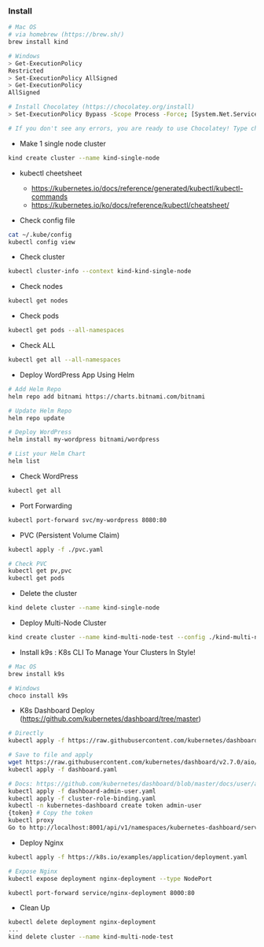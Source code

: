### Install

```bash
# Mac OS
# via homebrew (https://brew.sh/)
brew install kind
```

```bash
# Windows
> Get-ExecutionPolicy
Restricted
> Set-ExecutionPolicy AllSigned
> Get-ExecutionPolicy
AllSigned

# Install Chocolatey (https://chocolatey.org/install)
> Set-ExecutionPolicy Bypass -Scope Process -Force; [System.Net.ServicePointManager]::SecurityProtocol = [System.Net.ServicePointManager]::SecurityProtocol -bor 3072; iex ((New-Object System.Net.WebClient).DownloadString('https://community.chocolatey.org/install.ps1'))

# If you don't see any errors, you are ready to use Chocolatey! Type choco or choco -?
```

-   Make 1 single node cluster

```bash
kind create cluster --name kind-single-node
```

-   kubectl cheetsheet

    -   https://kubernetes.io/docs/reference/generated/kubectl/kubectl-commands
    -   https://kubernetes.io/ko/docs/reference/kubectl/cheatsheet/

-   Check config file

```bash
cat ~/.kube/config
kubectl config view
```

-   Check cluster

```bash
kubectl cluster-info --context kind-kind-single-node
```

-   Check nodes

```bash
kubectl get nodes
```

-   Check pods

```bash
kubectl get pods --all-namespaces
```

-   Check ALL

```bash
kubectl get all --all-namespaces
```

-   Deploy WordPress App Using Helm

```bash
# Add Helm Repo
helm repo add bitnami https://charts.bitnami.com/bitnami

# Update Helm Repo
helm repo update

# Deploy WordPress
helm install my-wordpress bitnami/wordpress

# List your Helm Chart
helm list
```

-   Check WordPress

```bash
kubectl get all
```

-   Port Forwarding

```bash
kubectl port-forward svc/my-wordpress 8080:80
```

-   PVC (Persistent Volume Claim)

```bash
kubectl apply -f ./pvc.yaml

# Check PVC
kubectl get pv,pvc
kubectl get pods
```

-   Delete the cluster

```bash
kind delete cluster --name kind-single-node
```

-   Deploy Multi-Node Cluster

```bash
kind create cluster --name kind-multi-node-test --config ./kind-multi-node-config.yaml
```

-   Install k9s : K8s CLI To Manage Your Clusters In Style!

```bash
# Mac OS
brew install k9s

# Windows
choco install k9s
```

-   K8s Dashboard Deploy (https://github.com/kubernetes/dashboard/tree/master)

```bash
# Directly
kubectl apply -f https://raw.githubusercontent.com/kubernetes/dashboard/v2.0.0-beta8/aio/deploy/recommended.yaml

# Save to file and apply
wget https://raw.githubusercontent.com/kubernetes/dashboard/v2.7.0/aio/deploy/recommended.yaml -O dashboard.yaml
kubectl apply -f dashboard.yaml

# Docs: https://github.com/kubernetes/dashboard/blob/master/docs/user/access-control/creating-sample-user.md
kubectl apply -f dashboard-admin-user.yaml
kubectl apply -f cluster-role-binding.yaml
kubectl -n kubernetes-dashboard create token admin-user
{token} # Copy the token
kubectl proxy
Go to http://localhost:8001/api/v1/namespaces/kubernetes-dashboard/services/https:kubernetes-dashboard:/proxy/

```

-   Deploy Nginx

```bash
kubectl apply -f https://k8s.io/examples/application/deployment.yaml

# Expose Nginx
kubectl expose deployment nginx-deployment --type NodePort

kubectl port-forward service/nginx-deployment 8000:80
```

-   Clean Up

```bash
kubectl delete deployment nginx-deployment
...
kind delete cluster --name kind-multi-node-test
```
